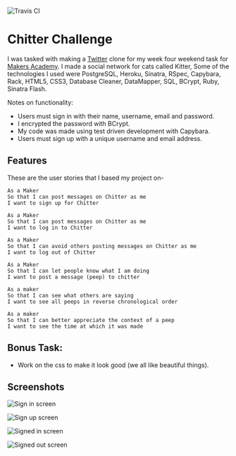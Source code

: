 ![Travis CI](https://travis-ci.org/makersacademy/chitter-challenge.svg?branch=master)

# Chitter Challenge

I was tasked with making a [Twitter](www.twitter.com) clone for my week four weekend task for [Makers Academy](www.makersacademy.com). I made a social network for cats called Kitter, Some of the technologies I used were PostgreSQL, Heroku, Sinatra, RSpec, Capybara, Rack, HTML5, CSS3, Database Cleaner, DataMapper, SQL, BCrypt, Ruby, Sinatra Flash.

Notes on functionality:
* Users must sign in with their name, username, email and password.
* I encrypted the password with BCrypt.
* My code was made using test driven development with Capybara.
* Users must sign up with a unique username and email address.

## Features
These are the user stories that I based my project on-

```
As a Maker
So that I can post messages on Chitter as me
I want to sign up for Chitter

As a Maker
So that I can post messages on Chitter as me
I want to log in to Chitter

As a Maker
So that I can avoid others posting messages on Chitter as me
I want to log out of Chitter

As a Maker
So that I can let people know what I am doing  
I want to post a message (peep) to chitter

As a maker
So that I can see what others are saying  
I want to see all peeps in reverse chronological order

As a maker
So that I can better appreciate the context of a peep
I want to see the time at which it was made
```

## Bonus Task:

* Work on the css to make it look good (we all like beautiful things).

## Screenshots

![Sign in screen](http://i.imgur.com/9OZja5Y.png)

![Sign up screen](http://i.imgur.com/S2c1GMd.png)

![Signed in screen](http://i.imgur.com/ow15jNq.png)

![Signed out screen](http://i.imgur.com/gtYxtyj.png)
